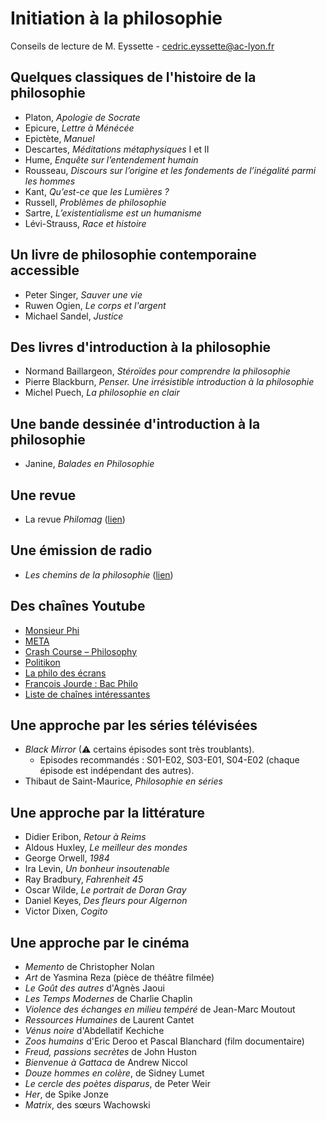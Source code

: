 
# Initiation à la philosophie

Conseils de lecture de M. Eyssette - [cedric.eyssette@ac-lyon.fr](mailto:cedric.eyssette@ac-lyon.fr)


## Quelques classiques de l'histoire de la philosophie

*   Platon, _Apologie de Socrate_
*   Epicure, _Lettre à Ménécée_
*   Epictète, _Manuel_
*   Descartes, _Méditations métaphysiques_ I et II
*   Hume, _Enquête sur l’entendement humain_
*   Rousseau, _Discours sur l’origine et les fondements de l’inégalité parmi les hommes_
*   Kant, _Qu’est-ce que les Lumières ?_
*   Russell, _Problèmes de philosophie_
*   Sartre, _L’existentialisme est un humanisme_
*   Lévi-Strauss, _Race et histoire_


## Un livre de philosophie contemporaine accessible

*   Peter Singer, _Sauver une vie_
*   Ruwen Ogien, _Le corps et l'argent_
*   Michael Sandel, _Justice_


## Des livres d'introduction à la philosophie

*   Normand Baillargeon, _Stéroïdes pour comprendre la philosophie_
*   Pierre Blackburn, _Penser. Une irrésistible introduction à la philosophie_
*   Michel Puech, _La philosophie en clair_

## Une bande dessinée d'introduction à la philosophie

*   Janine, _Balades en Philosophie_

## Une revue

*   La revue _Philomag_ ([lien](https://www.philomag.com/))

## Une émission de radio

*   _Les chemins de la philosophie_ ([lien](https://www.franceculture.fr/emissions/les-chemins-de-la-philosophie))

## Des chaînes Youtube


*   [Monsieur Phi](https://www.youtube.com/channel/UCqA8H22FwgBVcF3GJpp0MQw)
*   [META](https://www.youtube.com/channel/UCUOgJaic4p3kwuN7LDJ5ukA)
*   [Crash Course – Philosophy](https://www.youtube.com/playlist?list=PL8dPuuaLjXtNgK6MZucdYldNkMybYIHKR)
*   [Politikon](https://www.youtube.com/channel/UC0HxyEc_ojRJ1oJXS5K6oaA)
*   [La philo des écrans](https://www.youtube.com/channel/UC5oYInmzMnMbsuiBdIEtytg)
*   [François Jourde : Bac Philo](https://www.youtube.com/watch?v=GhP9DO5AH3I&list=RDCMUCrPDGdPj4pzAGg1uA4n2swA&start_radio=1&t=22)
*   [Liste de chaînes intéressantes](http://bit.ly/liste-videos)

## Une approche par les séries télévisées

*   _Black Mirror_ (⚠ certains épisodes sont très troublants).
    *   Episodes recommandés : S01-E02, S03-E01, S04-E02 (chaque épisode est indépendant des autres).
*   Thibaut de Saint-Maurice, _Philosophie en séries_


## Une approche par la littérature

*   Didier Eribon, _Retour à Reims_
*   Aldous Huxley, _Le meilleur des mondes_
*   George Orwell, _1984_
*   Ira Levin, _Un bonheur insoutenable_
*   Ray Bradbury, _Fahrenheit 45_
*   Oscar Wilde, _Le portrait de Doran Gray_
*   Daniel Keyes, _Des fleurs pour Algernon_
*   Victor Dixen, _Cogito_


## Une approche par le cinéma

*   _Memento_ de Christopher Nolan
*   _Art_ de Yasmina Reza (pièce de théâtre filmée)
*   _Le Goût des autres_ d'Agnès Jaoui
*   _Les Temps Modernes_ de Charlie Chaplin
*   _Violence des échanges en milieu tempéré_ de Jean-Marc Moutout
*   _Ressources Humaines_ de Laurent Cantet
*   _Vénus noire_ d'Abdellatif Kechiche
*   _Zoos humains_ d'Eric Deroo et Pascal Blanchard (film documentaire)
*   _Freud, passions secrètes_ de John Huston
*   _Bienvenue à Gattaca_ de Andrew Niccol
*   _Douze hommes en colère_, de Sidney Lumet
*   _Le cercle des poètes disparus_, de Peter Weir 
*   _Her_, de Spike Jonze
*   _Matrix_, des sœurs Wachowski
